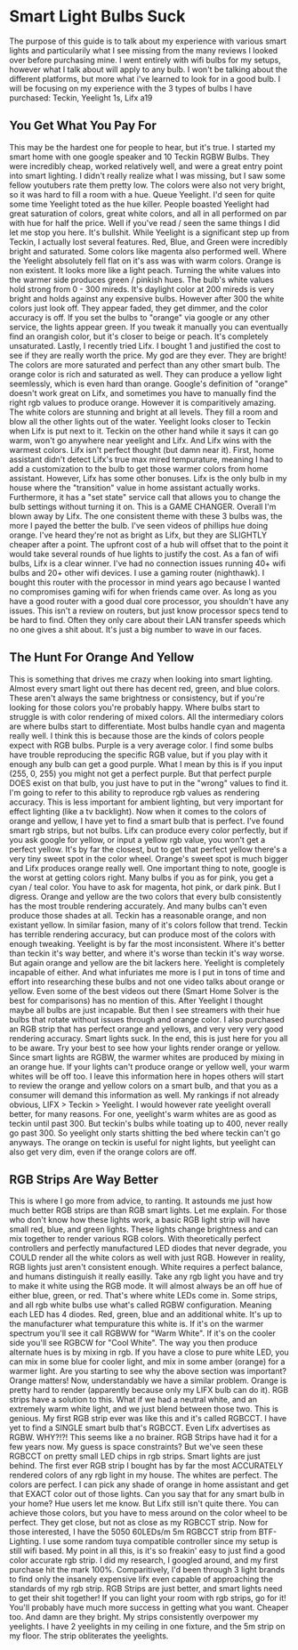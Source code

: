 # Smart Light Bulbs Suck
The purpose of this guide is to talk about my experience with various smart lights and particularily what I see missing from the many reviews I looked over before purchasing mine. I went entirely with wifi bulbs for my setups, however what I talk about will apply to any bulb. I won't be talking about the different platforms, but more what i've learned to look for in a good bulb. I will be focusing on my experience with the 3 types of bulbs I have purchased: Teckin, Yeelight 1s, Lifx a19

## You Get What You Pay For
This may be the hardest one for people to hear, but it's true. I started my smart home with one google speaker and 10 Teckin RGBW Bulbs. They were incredibly cheap, worked relatively well, and were a great entry point into smart lighting. I didn't really realize what I was missing, but I saw some fellow youtubers rate them pretty low. The colors were also not very bright, so it was hard to fill a room with a hue. Queue Yeelight. I'd seen for quite some time Yeelight toted as the hue killer. People boasted Yeelight had great saturation of colors, great white colors, and all in all performed on par with hue for half the price. Well if you've read / seen the same things I did let me stop you here. It's bullshit. While Yeelight is a significant step up from Teckin, I actually lost several features. Red, Blue, and Green were incredibly bright and saturated. Some colors like magenta also performed well. Where the Yeelight absolutely fell flat on it's ass was with warm colors. Orange is non existent. It looks more like a light peach. Turning the white values into the warmer side produces green / pinkish hues. The bulb's white values hold strong from 0 - 300 mireds. It's daylight color at 200 mireds is very bright and holds against any expensive bulbs. However after 300 the white colors just look off. They appear faded, they get dimmer, and the color accuracy is off. If you set the bulbs to "orange" via google or any other service, the lights appear green. If you tweak it manually you can eventually find an orangish color, but it's closer to beige or peach. It's completely unsaturated. Lastly, I recently tried Lifx. I bought 1 and justified the cost to see if they are really worth the price. My god are they ever. They are bright! The colors are more saturated and perfect than any other smart bulb. The orange color is rich and saturated as well. They can produce a yellow light seemlessly, which is even hard than orange. Google's definition of "orange" doesn't work great on Lifx, and sometimes you have to manually find the right rgb values to produce orange. However it is comparitively amazing. The white colors are stunning and bright at all levels. They fill a room and blow all the other lights out of the water. Yeelight looks closer to Teckin when Lifx is put next to it. Teckin on the other hand while it says it can go warm, won't go anywhere near yeelight and Lifx. And Lifx wins with the warmest colors. Lifx isn't perfect thought (but damn near it). First, home assistant didn't detect Lifx's true max mired tempurature, meaning I had to add a customization to the bulb to get those warmer colors from home assistant. However, Lifx has some other bonuses. Lifx is the only bulb in my house where the "transition" value in home assistant actually works. Furthermore, it has a "set state" service call that allows you to change the bulb settings without turning it on. This is a GAME CHANGER. Overall I'm blown away by Lifx. The one consistent theme with these 3 bulbs was, the more I payed the better the bulb. I've seen videos of phillips hue doing orange. I've heard they're not as bright as Lifx, but they are SLIGHTLY cheaper after a point. The upfront cost of a hub will offset that to the point it would take several rounds of hue lights to justify the cost. As a fan of wifi bulbs, Lifx is a clear winner. I've had no connection issues running 40+ wifi bulbs and 20+ other wifi devices. I use a gaming router (nighthawk). I bought this router with the processor in mind years ago because I wanted no compromises gaming wifi for when friends came over. As long as you have a good router with a good dual core processor, you shouldn't have any issues. This isn't a review on routers, but just know processor specs tend to be hard to find. Often they only care about their LAN transfer speeds which no one gives a shit about. It's just a big number to wave in our faces.

## The Hunt For Orange And Yellow
This is something that drives me crazy when looking into smart lighting. Almost every smart light out there has decent red, green, and blue colors. These aren't always the same brightness or consistency, but if you're looking for those colors you're probably happy. Where bulbs start to struggle is with color rendering of mixed colors. All the intermediary colors are where bulbs start to differentiate. Most bulbs handle cyan and magenta really well. I think this is because those are the kinds of colors people expect with RGB bulbs. Purple is a very average color. I find some bulbs have trouble reproducing the specific RGB value, but if you play with it enough any bulb can get a good purple. What I mean by this is if you input (255, 0, 255) you might not get a perfect purple. But that perfect purple DOES exist on that bulb, you just have to put in the "wrong" values to find it. I'm going to refer to this ability to reproduce rgb values as rendering accuracy. This is less important for ambient lighting, but very important for effect lighting (like a tv backlight). Now when it comes to the colors of orange and yellow, I have yet to find a smart bulb that is perfect. I've found smart rgb strips, but not bulbs. Lifx can produce every color perfectly, but if you ask google for yellow, or input a yellow rgb value, you won't get a perfect yellow. It's by far the closest, but to get that perfect yellow there's a very tiny sweet spot in the color wheel. Orange's sweet spot is much bigger and Lifx produces orange really well. One important thing to note, google is the worst at getting colors right. Many bulbs if you as for pink, you get a cyan / teal color. You have to ask for magenta, hot pink, or dark pink. But I digress. Orange and yellow are the two colors that every bulb consistently has the most trouble rendering accurately. And many bulbs can't even produce those shades at all. Teckin has a reasonable orange, and non existant yellow. In similar fasion, many of it's colors follow that trend. Teckin has terrible rendering accuracy, but can produce most of the colors with enough tweaking. Yeelight is by far the most inconsistent. Where it's better than teckin it's way better, and where it's worse than teckin it's way worse. But again orange and yellow are the bit lackers here. Yeelight is completely incapable of either. And what infuriates me more is I put in tons of time and effort into researching these bulbs and not one video talks about orange or yellow. Even some of the best videos out there (Smart Home Solver is the best for comparisons) has no mention of this. After Yeelight I thought maybe all bulbs are just incapable. But then I see streamers with their hue bulbs that rotate without issues through and orange color. I also purchased an RGB strip that has perfect orange and yellows, and very very very good rendering accuracy. Smart lights suck. In the end, this is just here for you all to be aware. Try your best to see how your lights render orange or yellow. Since smart lights are RGBW, the warmer whites are produced by mixing in an orange hue. If your lights can't produce orange or yellow well, your warm whites will be off too. I leave this information here in hopes others will start to review the orange and yellow colors on a smart bulb, and that you as a consumer will demand this information as well. My rankings if not already obvious, LIFX > Teckin > Yeelight. I would however rate yeelight overall better, for many reasons. For one, yeelight's warm whites are as good as teckin until past 300. But teckin's bulbs while toating up to 400, never really go past 300. So yeelight only starts shitting the bed where teckin can't go anyways. The orange on teckin is useful for night lights, but yeelight can also get very dim, even if the orange colors are off.

## RGB Strips Are Way Better
This is where I go more from advice, to ranting. It astounds me just how much better RGB strips are than RGB smart lights. Let me explain. For those who don't know how these lights work, a basic RGB light strip will have small red, blue, and green lights. These lights change brightness and can mix together to render various RGB colors. With theoretically perfect controllers and perfectly manufactured LED diodes that never degrade, you COULD render all the white colors as well with just RGB. However in reality, RGB lights just aren't consistent enough. White requires a perfect balance, and humans distinguish it really easilly. Take any rgb light you have and try to make it white using the RGB mode. It will almost always be an off hue of either blue, green, or red. That's where white LEDs come in. Some strips, and all rgb white bulbs use what's called RGBW configuration. Meaning each LED has 4 diodes. Red, green, blue and an additional white. It's up to the manufacturer what tempurature this white is. If it's on the warmer spectrum you'll see it call RGBWW for "Warm White". If it's on the cooler side you'll see RGBCW for "Cool White". The way you then produce alternate hues is by mixing in rgb. If you have a close to pure white LED, you can mix in some blue for cooler light, and mix in some amber (orange) for a warmer light. Are you starting to see why the above section was important? Orange matters! Now, understandably we have a similar problem. Orange is pretty hard to render (apparently because only my LIFX bulb can do it). RGB strips have a solution to this. What if we had a neutral white, and an extremely warm white light, and we just blend between those two. This is genious. My first RGB strip ever was like this and it's called RGBCCT. I have yet to find a SINGLE smart bulb that's RGBCCT. Even Lifx advertises as RGBW. WHY?!?! This seems like a no brainer. RGB Strips have had it for a few years now. My guess is space constraints? But we've seen these RGBCCT on pretty small LED chips in rgb strips. Smart lights are just behind. The first ever RGB strip I bought has by far the most ACCURATELY rendered colors of any rgb light in my house. The whites are perfect. The colors are perfect. I can pick any shade of orange in home assistant and get that EXACT color out of those lights. Can you say that for any smart bulb in your home? Hue users let me know. But Lifx still isn't quite there. You can achieve those colors, but you have to mess around on the color wheel to be perfect. They get close, but not as close as my RGBCCT strip. Now for those interested, I have the 5050 60LEDs/m 5m RGBCCT strip from BTF-Lighting. I use some random tuya compatible controller since my setup is still wifi based. My point in all this, is it's so freakin' easy to just find a good color accurate rgb strip. I did my research, I googled around, and my first purchase hit the mark 100%. Comparitively, I'd been through 3 light brands to find only the insanely expensive lifx even capable of approaching the standards of my rgb strip. RGB Strips are just better, and smart lights need to get their shit together! If you can light your room with rgb strips, go for it! You'll probably have much more success in getting what you want. Cheaper too. And damn are they bright. My strips consistently overpower my yeelights. I have 2 yeelights in my ceiling in one fixture, and the 5m strip on my floor. The strip obliterates the yeelights.